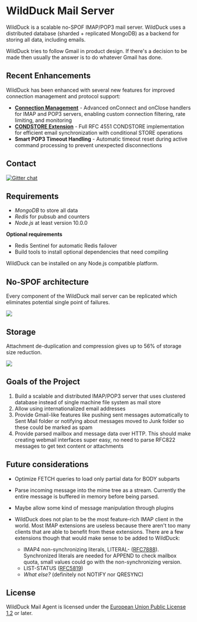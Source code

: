 # WildDuck Mail Server

WildDuck is a scalable no-SPOF IMAP/POP3 mail server. WildDuck uses a distributed database (sharded + replicated MongoDB) as a backend for storing all data,
including emails.

WildDuck tries to follow Gmail in product design. If there's a decision to be made then usually the answer is to do whatever Gmail has done.

## Recent Enhancements

WildDuck has been enhanced with several new features for improved connection management and protocol support:

- **[Connection Management](in-depth/connection-management.md)** - Advanced onConnect and onClose handlers for IMAP and POP3 servers, enabling custom connection filtering, rate limiting, and monitoring
- **[CONDSTORE Extension](in-depth/condstore-extension.md)** - Full RFC 4551 CONDSTORE implementation for efficient email synchronization with conditional STORE operations
- **Smart POP3 Timeout Handling** - Automatic timeout reset during active command processing to prevent unexpected disconnections

## Contact

[![Gitter chat](https://img.shields.io/gitter/room/nodemailer/wildduck?color=orange)](https://gitter.im/nodemailer/wildduck)

## Requirements

-   _MongoDB_ to store all data
-   _Redis_ for pubsub and counters
-   _Node.js_ at least version 10.0.0

**Optional requirements**

-   Redis Sentinel for automatic Redis failover
-   Build tools to install optional dependencies that need compiling

WildDuck can be installed on any Node.js compatible platform.

## No-SPOF architecture

Every component of the WildDuck mail server can be replicated which eliminates potential single point of failures.

![](https://raw.githubusercontent.com/zone-eu/wildduck/master/assets/wd.png)

## Storage

Attachment de-duplication and compression gives up to 56% of storage size reduction.

![](https://raw.githubusercontent.com/zone-eu/wildduck/master/assets/storage.png)

## Goals of the Project

1.  Build a scalable and distributed IMAP/POP3 server that uses clustered database instead of single machine file system as mail store
2.  Allow using internationalized email addresses
3.  Provide Gmail-like features like pushing sent messages automatically to Sent Mail folder or notifying about messages moved to Junk folder so these could be
    marked as spam
4.  Provide parsed mailbox and message data over HTTP. This should make creating webmail interfaces super easy, no need to parse RFC822 messages to get text
    content or attachments

## Future considerations

-   Optimize FETCH queries to load only partial data for BODY subparts
-   Parse incoming message into the mime tree as a stream. Currently the entire message is buffered in memory before being parsed.
-   Maybe allow some kind of message manipulation through plugins
-   WildDuck does not plan to be the most feature-rich IMAP client in the world. Most IMAP extensions are useless because there aren't too many clients that are
    able to benefit from these extensions. There are a few extensions though that would make sense to be added to WildDuck:

    -   IMAP4 non-synchronizing literals, LITERAL- ([RFC7888](https://tools.ietf.org/html/rfc7888)). Synchronized literals are needed for APPEND to check mailbox
        quota, small values could go with the non-synchronizing version.
    -   LIST-STATUS ([RFC5819](https://tools.ietf.org/html/rfc5819))
    -   _What else?_ (definitely not NOTIFY nor QRESYNC)

## License

WildDuck Mail Agent is licensed under the [European Union Public License 1.2](https://joinup.ec.europa.eu/collection/eupl/eupl-text-eupl-12) or later.